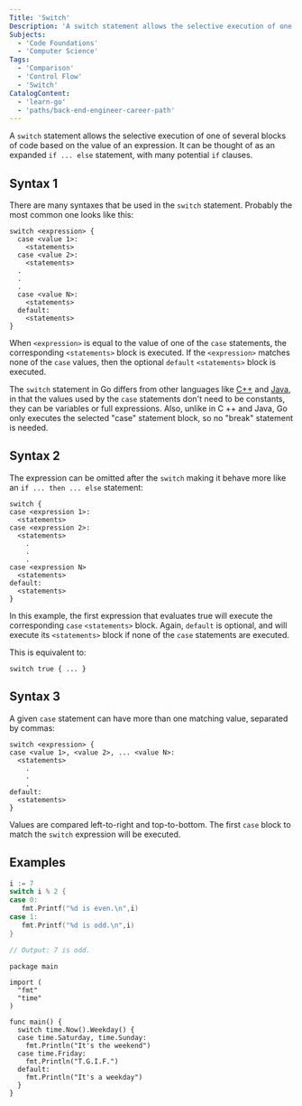 ```yaml
---
Title: 'Switch'
Description: 'A switch statement allows the selective execution of one of several blocks of code based on the value of an expression.'
Subjects:
  - 'Code Foundations'
  - 'Computer Science'
Tags:
  - 'Comparison'
  - 'Control Flow'
  - 'Switch'
CatalogContent:
  - 'learn-go'
  - 'paths/back-end-engineer-career-path'
---
```


A `switch` statement allows the selective execution of one of several blocks of code based on the value of an expression. It can be thought of as an expanded `if ... else` statement, with many potential `if` clauses.

## Syntax 1

There are many syntaxes that be used in the `switch` statement. Probably the most common one looks like this:

```pseudo
switch <expression> {
  case <value 1>:
    <statements>
  case <value 2>:
    <statements>
  .
  .
  .
  case <value N>:
    <statements>
  default:
    <statements>
}
```

When `<expression>` is equal to the value of one of the `case` statements, the corresponding `<statements>` block is executed. If the `<expression>` matches none of the `case` values, then the optional `default` `<statements>` block is executed.

The `switch` statement in Go differs from other languages like [C++](https://www.codecademy.com/resources/docs/cpp/switch) and [Java](https://www.codecademy.com/resources/docs/java/switch), in that the values used by the `case` statements don't need to be constants, they can be variables or full expressions. Also, unlike in C ++ and Java, Go only executes the selected "case" statement block, so no "break" statement is needed.

## Syntax 2

The expression can be omitted after the `switch` making it behave more like an `if ... then ... else` statement:

```pseudo
switch {
case <expression 1>:
  <statements>
case <expression 2>:
  <statements>
    .
    .
    .
case <expression N>
  <statements>
default:
  <statements>
}
```

In this example, the first expression that evaluates true will execute the corresponding `case` `<statements>` block. Again, `default` is optional, and will execute its `<statements>` block if none of the `case` statements are executed.

This is equivalent to:

```pseudo
switch true { ... }
```

## Syntax 3

A given `case` statement can have more than one matching value, separated by commas:

```pseudo
switch <expression> {
case <value 1>, <value 2>, ... <value N>:
  <statements>
    .
    .
    .
default:
  <statements>
}
```

Values are compared left-to-right and top-to-bottom. The first `case` block to match the `switch` expression will be executed.

## Examples

```go
i := 7
switch i % 2 {
case 0:
   fmt.Printf("%d is even.\n",i)
case 1:
   fmt.Printf("%d is odd.\n",i)
}

// Output: 7 is odd.
```

```codebyte/go
package main

import (
  "fmt"
  "time"
)

func main() {
  switch time.Now().Weekday() {
  case time.Saturday, time.Sunday:
    fmt.Println("It's the weekend")
  case time.Friday:
    fmt.Println("T.G.I.F.")
  default:
    fmt.Println("It's a weekday")
  }
}
```
